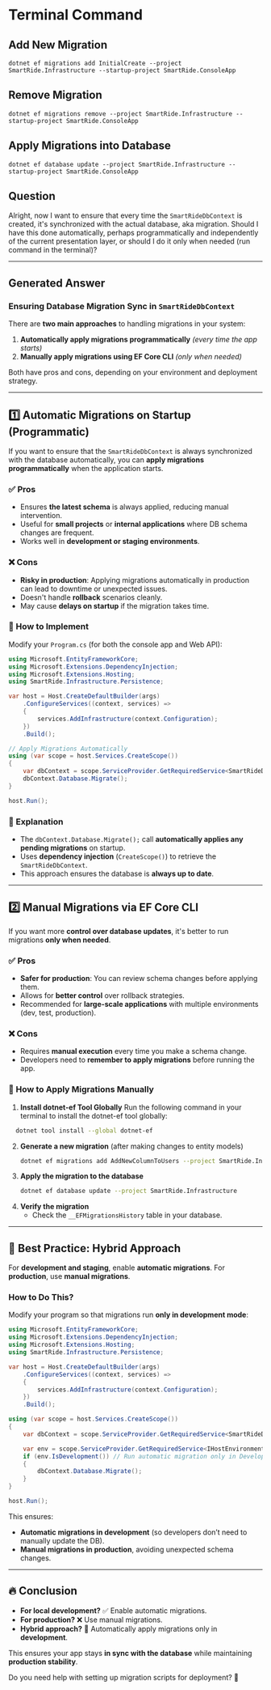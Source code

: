 # Terminal Command

## Add New Migration

```
dotnet ef migrations add InitialCreate --project SmartRide.Infrastructure --startup-project SmartRide.ConsoleApp
```

## Remove Migration

```
dotnet ef migrations remove --project SmartRide.Infrastructure --startup-project SmartRide.ConsoleApp
```

## Apply Migrations into Database

```
dotnet ef database update --project SmartRide.Infrastructure --startup-project SmartRide.ConsoleApp
```

## Question

Alright, now I want to ensure that every time the `SmartRideDbContext` is created, it's synchronized with the actual database, aka migration. Should I have this done automatically, perhaps programmatically and independently of the current presentation layer, or should I do it only when needed (run command in the terminal)?

---

## Generated Answer

### **Ensuring Database Migration Sync in `SmartRideDbContext`**

There are **two main approaches** to handling migrations in your system:

1. **Automatically apply migrations programmatically** *(every time the app starts)*
2. **Manually apply migrations using EF Core CLI** *(only when needed)*

Both have pros and cons, depending on your environment and deployment strategy.

---

## **1️⃣ Automatic Migrations on Startup (Programmatic)**

If you want to ensure that the `SmartRideDbContext` is always synchronized with the database automatically, you can **apply migrations programmatically** when the application starts.

### **✅ Pros**

- Ensures **the latest schema** is always applied, reducing manual intervention.
- Useful for **small projects** or **internal applications** where DB schema changes are frequent.
- Works well in **development or staging environments**.

### **❌ Cons**

- **Risky in production**: Applying migrations automatically in production can lead to downtime or unexpected issues.
- Doesn't handle **rollback** scenarios cleanly.
- May cause **delays on startup** if the migration takes time.

### **📌 How to Implement**

Modify your `Program.cs` (for both the console app and Web API):

```csharp
using Microsoft.EntityFrameworkCore;
using Microsoft.Extensions.DependencyInjection;
using Microsoft.Extensions.Hosting;
using SmartRide.Infrastructure.Persistence;

var host = Host.CreateDefaultBuilder(args)
    .ConfigureServices((context, services) =>
    {
        services.AddInfrastructure(context.Configuration);
    })
    .Build();

// Apply Migrations Automatically
using (var scope = host.Services.CreateScope())
{
    var dbContext = scope.ServiceProvider.GetRequiredService<SmartRideDbContext>();
    dbContext.Database.Migrate();
}

host.Run();
```

### **📌 Explanation**

- The `dbContext.Database.Migrate();` call **automatically applies any pending migrations** on startup.
- Uses **dependency injection** (`CreateScope()`) to retrieve the `SmartRideDbContext`.
- This approach ensures the database is **always up to date**.

---

## **2️⃣ Manual Migrations via EF Core CLI**

If you want more **control over database updates**, it's better to run migrations **only when needed**.

### **✅ Pros**

- **Safer for production**: You can review schema changes before applying them.
- Allows for **better control** over rollback strategies.
- Recommended for **large-scale applications** with multiple environments (dev, test, production).

### **❌ Cons**

- Requires **manual execution** every time you make a schema change.
- Developers need to **remember to apply migrations** before running the app.

### **📌 How to Apply Migrations Manually**

1. **Install dotnet-ef Tool Globally**
   Run the following command in your terminal to install the dotnet-ef tool globally:

```sh
  dotnet tool install --global dotnet-ef
```

2. **Generate a new migration** (after making changes to entity models)
   ```sh
   dotnet ef migrations add AddNewColumnToUsers --project SmartRide.Infrastructure
   ```
3. **Apply the migration to the database**
   ```sh
   dotnet ef database update --project SmartRide.Infrastructure
   ```
4. **Verify the migration**
   - Check the `__EFMigrationsHistory` table in your database.

---

## **🚀 Best Practice: Hybrid Approach**

For **development and staging**, enable **automatic migrations**.
For **production**, use **manual migrations**.

### **How to Do This?**

Modify your program so that migrations run **only in development mode**:

```csharp
using Microsoft.EntityFrameworkCore;
using Microsoft.Extensions.DependencyInjection;
using Microsoft.Extensions.Hosting;
using SmartRide.Infrastructure.Persistence;

var host = Host.CreateDefaultBuilder(args)
    .ConfigureServices((context, services) =>
    {
        services.AddInfrastructure(context.Configuration);
    })
    .Build();

using (var scope = host.Services.CreateScope())
{
    var dbContext = scope.ServiceProvider.GetRequiredService<SmartRideDbContext>();

    var env = scope.ServiceProvider.GetRequiredService<IHostEnvironment>();
    if (env.IsDevelopment()) // Run automatic migration only in Development
    {
        dbContext.Database.Migrate();
    }
}

host.Run();
```

This ensures:

- **Automatic migrations in development** (so developers don’t need to manually update the DB).
- **Manual migrations in production**, avoiding unexpected schema changes.

---

## **🔥 Conclusion**

- **For local development?** ✅ Enable automatic migrations.
- **For production?** ❌ Use manual migrations.
- **Hybrid approach?** 🚀 Automatically apply migrations only in **development**.

This ensures your app stays **in sync with the database** while maintaining **production stability**.

Do you need help with setting up migration scripts for deployment? 🚀
